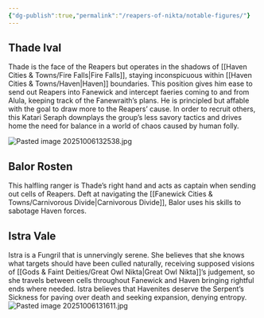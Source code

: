 ```yaml
---
{"dg-publish":true,"permalink":"/reapers-of-nikta/notable-figures/"}
---
```



## Thade Ival
Thade is the face of the Reapers but operates in the shadows of [[Haven Cities & Towns/Fire Falls\|Fire Falls]], staying inconspicuous within [[Haven Cities & Towns/Haven\|Haven]] boundaries. This position gives him ease to send out Reapers into Fanewick and intercept faeries coming to and from Alula, keeping track of the Fanewraith’s plans. He is principled but affable with the goal to draw more to the Reapers’ cause. In order to recruit others, this Katari Seraph downplays the group’s less savory tactics and drives home the need for balance in a world of chaos caused by human folly.

![Pasted image 20251006132538.jpg](/img/user/_Assets/Pasted%20image%2020251006132538.jpg)

## Balor Rosten
This halfling ranger is Thade’s right hand and acts as captain when sending out cells of Reapers. Deft at navigating the [[Fanewick Cities & Towns/Carnivorous Divide\|Carnivorous Divide]], Balor uses his skills to sabotage Haven forces.

## Istra Vale
Istra is a Fungril that is unnervingly serene. She believes that she knows what targets should have been culled naturally, receiving supposed visions of [[Gods & Faint Deities/Great Owl Nikta\|Great Owl Nikta]]’s judgement, so she travels between cells throughout Fanewick and Haven bringing rightful ends where needed. Istra believes that Havenites deserve the Serpent’s Sickness for paving over death and seeking expansion, denying entropy.
![Pasted image 20251006131611.jpg](/img/user/_Assets/Pasted%20image%2020251006131611.jpg)